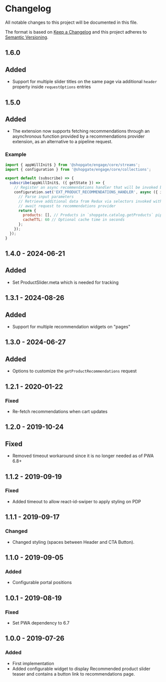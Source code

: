 # Changelog

All notable changes to this project will be documented in this file.

The format is based on [Keep a Changelog](http://keepachangelog.com/) and this project adheres to [Semantic Versioning](http://semver.org/).

## 1.6.0
## Added
- Support for multiple slider titles on the same page via additional `header` property inside `requestOptions` entries

## 1.5.0
## Added
- The extension now supports fetching recommendations through an asynchronous function provided by a recommendations provider extension, as an alternative to a pipeline request.

### Example
```js
import { appWillInit$ } from '@shopgate/engage/core/streams';
import { configuration } from '@shopgate/engage/core/collections';

export default (subscribe) => {
  subscribe(appWillInit$, ({ getState }) => {
    // Register an async recommendations handler that will be invoked by the @shopgate-project/product-recommendations extension
    configuration.set('EXT_PRODUCT_RECOMMENDATIONS_HANDLER', async ({ id, type, requestOptions = {} }) => {
      // Parse input parameters
      // Retrieve additional data from Redux via selectors invoked with getState()
      // await request to recommendations provider
      return {
        products: [], // Products in `shopgate.catalog.getProducts` pipeline response format
        cacheTTL: 60 // Optional cache time in seconds
      };
    });
  });
}
```

## 1.4.0 - 2024-06-21
## Added
- Set ProductSlider.meta which is needed for tracking

## 1.3.1 - 2024-08-26
## Added
- Support for multiple recommendation widgets on "pages"

## 1.3.0 - 2024-06-27
## Added
- Options to customize the `getProductRecommendations` request

## 1.2.1 - 2020-01-22
### Fixed
- Re-fetch recommendations when cart updates

## 1.2.0 - 2019-10-24
## Fixed
* Removed timeout workaround since it is no longer needed as of PWA 6.8+

## 1.1.2 - 2019-09-19
### Fixed
* Added timeout to allow react-id-swiper to apply styling on PDP

## 1.1.1 - 2019-09-17
### Changed
- Changed styling (spaces between Header and CTA Button).

## 1.1.0 - 2019-09-05
### Added
- Configurable portal positions

## 1.0.1 - 2019-08-19
### Fixed
- Set PWA dependency to 6.7

## 1.0.0 - 2019-07-26
### Added
- First implementation
- Added configurable widget to display Recommended product slider teaser and contains a button link to recommendations page.
